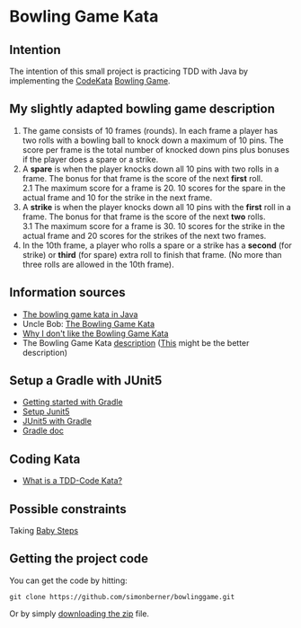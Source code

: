 # Bowling Game Kata

## Intention
The intention of this small project is practicing TDD with Java by implementing the [CodeKata](http://codekata.com/) [Bowling Game](http://codingdojo.org/kata/Bowling/).

## My slightly adapted bowling game description
1. The game consists of 10 frames (rounds). In each frame a player has two rolls with a bowling ball to knock down a maximum of 10 pins. The score per frame is the total number of knocked down pins plus bonuses if the player does a spare or a strike.  
2. A **spare** is when the player knocks down all 10 pins with two rolls in a frame. The bonus for that frame is the score of the next **first** roll.  
2.1 The maximum score for a frame is 20. 10 scores for the spare in the actual frame and 10 for the strike in the next frame.
3. A **strike** is when the player knocks down all 10 pins with the **first** roll in a frame. The bonus for that frame is the score of the next **two** rolls.  
3.1 The maximum score for a frame is 30. 10 scores for the strike in the actual frame and 20 scores for the strikes of the next two frames. 
4. In the 10th frame, a player who rolls a spare or a strike has a **second** (for strike) or **third** (for spare) extra roll to finish that frame. (No more than three rolls are allowed in the 10th frame).

## Information sources
* [The bowling game kata in Java](https://speakerdeck.com/artenes/the-bowling-game-kata-in-java)
* Uncle Bob: [The Bowling Game Kata](http://butunclebob.com/ArticleS.UncleBob.TheBowlingGameKata)
* [Why I don't like the Bowling Game Kata](https://www.giorgiosironi.com/2009/11/why-i-dont-like-bowling-game-kata.html)
* The Bowling Game Kata [description](http://kata-log.rocks/bowling-game-kata) ([This](https://ccd-school.de/en/coding-dojo/classes-katas/bowling/) might be the better description)

## Setup a Gradle with JUnit5
* [Getting started with Gradle](https://www.jetbrains.com/help/idea/getting-started-with-gradle.html)
* [Setup Junit5](https://github.com/swkBerlin/kata-bootstraps/tree/master/java/junit5)
* [JUnit5 with Gradle](https://junit.org/junit5/docs/current/user-guide/#running-tests-build-gradle)
* [Gradle doc](https://docs.gradle.org/current/userguide/java_testing.html#compiling_and_executing_junit_jupiter_tests)

## Coding Kata
* [What is a TDD-Code Kata?](https://qualitycoding.org/tdd-kata/)

## Possible constraints
Taking [Baby Steps](http://kata-log.rocks/baby-steps)

## Getting the project code
You can get the code by hitting:

    git clone https://github.com/simonberner/bowlinggame.git

Or by simply [downloading the zip](https://github.com/simonberner/bowlinggame/archive/master.zip) file.